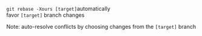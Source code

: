 `git rebase -Xours [target]`automatically<br/>favor `[target]` branch changes

Note:
auto-resolve conflicts by choosing changes from the `[target]` branch

